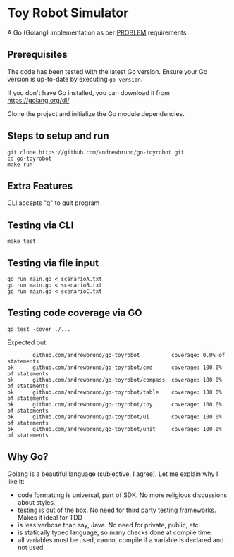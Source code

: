 # Toy Robot Simulator

A Go (Golang) implementation as per [PROBLEM](doc/PROBLEM.md) requirements.

## Prerequisites

The code has been tested with the latest Go version. Ensure your Go version is up-to-date by executing `go version`.

If you don't have Go installed, you can download it from https://golang.org/dl/

Clone the project and initialize the Go module dependencies.

## Steps to setup and run

```
git clone https://github.com/andrewbruno/go-toyrobot.git
cd go-toyrobot
make run
```

## Extra Features

CLI accepts "q" to quit program

## Testing via CLI

```
make test
```

## Testing via file input

```
go run main.go < scenarioA.txt
go run main.go < scenarioB.txt
go run main.go < scenarioC.txt
```

## Testing code coverage via GO

```
go test -cover ./...
```

Expected out:

```
        github.com/andrewbruno/go-toyrobot          coverage: 0.0% of statements
ok      github.com/andrewbruno/go-toyrobot/cmd      coverage: 100.0% of statements
ok      github.com/andrewbruno/go-toyrobot/compass  coverage: 100.0% of statements
ok      github.com/andrewbruno/go-toyrobot/table    coverage: 100.0% of statements
ok      github.com/andrewbruno/go-toyrobot/toy      coverage: 100.0% of statements
ok      github.com/andrewbruno/go-toyrobot/ui       coverage: 100.0% of statements
ok      github.com/andrewbruno/go-toyrobot/unit     coverage: 100.0% of statements
```

## Why Go?

Golang is a beautiful language (subjective, I agree).  Let me explain why I like it:
  * code formatting is universal, part of SDK.  No more religious discussions about styles.
  * testing is out of the box.  No need for third party testing frameworks. Makes it ideal for TDD
  * is less verbose than say, Java.  No need for private, public, etc.
  * is statically typed language, so many checks done at compile time.
  * all variables must be used, cannot compile if a variable is declared and not used.

